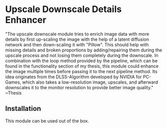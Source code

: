 # Upscale Downscale Details Enhancer
"The upscale downscale module tries to enrich image data with more details by first up-scaling the image with the help 
of a latent diffusion network and then down-scaling it with "Pillow". This should 
help with missing details and broken proportions by adding/repairing them during the upscale process and not losing 
them completely during the downscale. In combination with the loop method provided by the pipeline, which can be found 
in the functionality section of my thesis, this module could enhance the image multiple times before passing it to the 
next pipeline method. Its idea originates from the DLSS-Algorithm developed by NVIDIA for PC-Games, which also takes a 
low-resolution image, upscales, and afterward downscales it to the monitor resolution to provide better image 
quality." ~Thesis


## Installation
This module can be used out of the box.